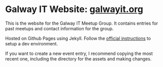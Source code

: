 # Galway IT Website: [galwayit.org](https://galwayit.org)

This is the website for the Galway IT Meetup Group.
It contains entries for past meetups and contact information for the group.

Hosted on Github Pages using Jekyll.
Follow the [official instructions](https://docs.github.com/en/pages/setting-up-a-github-pages-site-with-jekyll/testing-your-github-pages-site-locally-with-jekyll) to setup a dev environment.

If you want to create a new event entry, I recommend copying the most recent one, including the directory for the assets and making changes.


